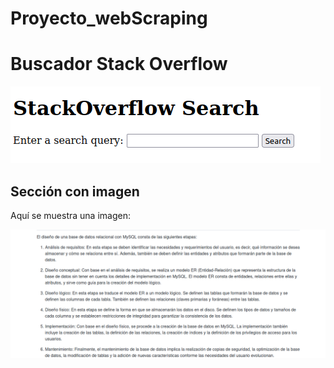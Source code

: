 # Proyecto_webScraping

# Buscador Stack Overflow

![Imagen de ejemplo](imagenes/b.png)


## Sección con imagen

Aquí se muestra una imagen:

![Imagen de ejemplo](imagenes/a.png)